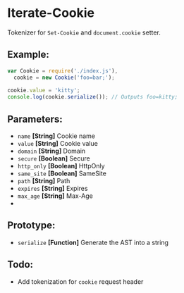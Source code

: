 # Iterate-Cookie
Tokenizer for `Set-Cookie` and `document.cookie` setter.

## Example:

```javascript
var Cookie = require('./index.js'),
  cookie = new Cookie('foo=bar;');
  
cookie.value = 'kitty';
console.log(cookie.serialize()); // Outputs foo=kitty;
```

## Parameters:
  - `name` **[String]** Cookie name
  - `value` **[String]** Cookie value
  - `domain` **[String]** Domain
  - `secure` **[Boolean]** Secure
  - `http_only` **[Boolean]** HttpOnly
  - `same_site` **[Boolean]** SameSite
  - `path` **[String]** Path
  - `expires` **[String]** Expires
  - `max_age` **[String]** Max-Age
  - 
## Prototype:
  - `serialize` **[Function]** Generate the AST into a string

## Todo:
- Add tokenization for `cookie` request header


